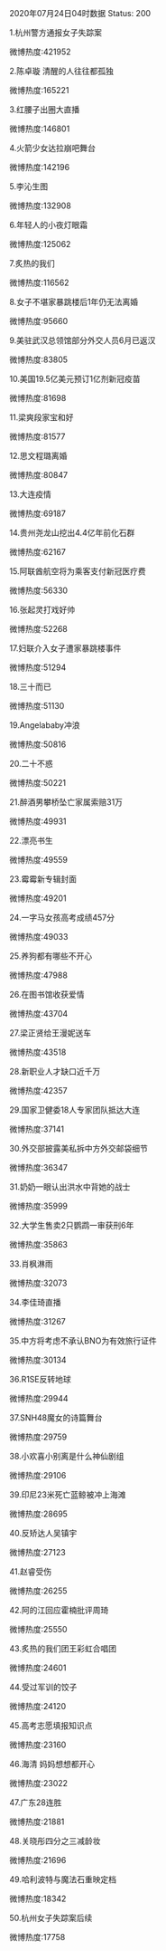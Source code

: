 2020年07月24日04时数据
Status: 200

1.杭州警方通报女子失踪案

微博热度:421952

2.陈卓璇 清醒的人往往都孤独

微博热度:165221

3.红腰子出圈大直播

微博热度:146801

4.火箭少女达拉崩吧舞台

微博热度:142196

5.李沁生图

微博热度:132908

6.年轻人的小夜灯眼霜

微博热度:125062

7.炙热的我们

微博热度:116562

8.女子不堪家暴跳楼后1年仍无法离婚

微博热度:95660

9.美驻武汉总领馆部分外交人员6月已返汉

微博热度:83805

10.美国19.5亿美元预订1亿剂新冠疫苗

微博热度:81698

11.梁爽段家宝和好

微博热度:81577

12.思文程璐离婚

微博热度:80847

13.大连疫情

微博热度:69187

14.贵州尧龙山挖出4.4亿年前化石群

微博热度:62167

15.阿联酋航空将为乘客支付新冠医疗费

微博热度:56330

16.张起灵打戏好帅

微博热度:52268

17.妇联介入女子遭家暴跳楼事件

微博热度:51294

18.三十而已

微博热度:51130

19.Angelababy冲浪

微博热度:50816

20.二十不惑

微博热度:50221

21.醉酒男攀桥坠亡家属索赔31万

微博热度:49931

22.漂亮书生

微博热度:49559

23.霉霉新专辑封面

微博热度:49201

24.一字马女孩高考成绩457分

微博热度:49033

25.养狗都有哪些不开心

微博热度:47988

26.在图书馆收获爱情

微博热度:43704

27.梁正贤给王漫妮送车

微博热度:43518

28.新职业人才缺口近千万

微博热度:42357

29.国家卫健委18人专家团队抵达大连

微博热度:37141

30.外交部披露美私拆中方外交邮袋细节

微博热度:36347

31.奶奶一眼认出洪水中背她的战士

微博热度:35999

32.大学生售卖2只鹦鹉一审获刑6年

微博热度:35863

33.肖枫淋雨

微博热度:32073

34.李佳琦直播

微博热度:31267

35.中方将考虑不承认BNO为有效旅行证件

微博热度:30134

36.R1SE反转地球

微博热度:29944

37.SNH48魔女的诗篇舞台

微博热度:29759

38.小欢喜小别离是什么神仙剧组

微博热度:29106

39.印尼23米死亡蓝鲸被冲上海滩

微博热度:28695

40.反矫达人吴镇宇

微博热度:27123

41.赵睿受伤

微博热度:26255

42.阿的江回应霍楠批评周琦

微博热度:25550

43.炙热的我们团王彩虹合唱团

微博热度:24601

44.受过军训的饺子

微博热度:24120

45.高考志愿填报知识点

微博热度:23160

46.海清 妈妈想想都开心

微博热度:23022

47.广东28连胜

微博热度:21881

48.关晓彤四分之三减龄妆

微博热度:21696

49.哈利波特与魔法石重映定档

微博热度:18342

50.杭州女子失踪案后续

微博热度:17758

